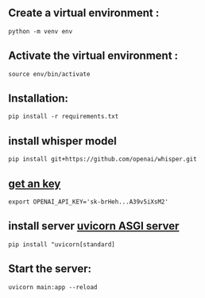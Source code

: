 
## Create a virtual environment :
```
python -m venv env
```
## Activate the virtual environment :
```
source env/bin/activate
```
## Installation:

`pip install -r requirements.txt`

## install whisper model
`pip install git+https://github.com/openai/whisper.git`
## [get an key](https://platform.openai.com/account/api-keys)

`export OPENAI_API_KEY='sk-brHeh...A39v5iXsM2'`

## install server [uvicorn ASGI server](https://www.uvicorn.org/)

`pip install "uvicorn[standard]`

## Start the server:
`uvicorn main:app --reload`